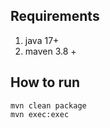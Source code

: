 <h2> Requirements</h2>

1. java 17+
2. maven 3.8 +


<h2>How to run</h2>

```
mvn clean package
mvn exec:exec
```